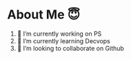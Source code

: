 # About Me 😇
1. 🔭 I’m currently working on PS 
2. 🌱 I’m currently learning Decvops
3. 👯 I’m looking to collaborate on Github
